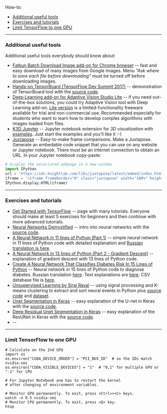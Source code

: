 How-to:
   - [Additional useful tools](#tools)
   - [Exercises and tutorials](#exercises)
   - [Limit TensorFlow to one GPU](#limit)

---
### <a name="tools" />Additional useful tools

Additional useful tools everybody should know about:

   - [Fatkun Batch Download Image add-on for Chrome browser](https://chrome.google.com/webstore/detail/fatkun-batch-download-ima/nnjjahlikiabnchcpehcpkdeckfgnohf) --
   fast and easy download of many images from Google Images.
   Menu _"Ask where to save each file before downloading"_
   must be turned off before downloading images.
   - [Hands-on TensorBoard (TensorFlow Dev Summit 2017)](https://youtu.be/eBbEDRsCmv4) --
   demonstration of TensorBoard tool
   with the [source code](https://github.com/martinwicke/tf-dev-summit-tensorboard-tutorial).
   - [Deep Learning add-on for Adaptive Vision Studio Lite](https://www.adaptive-vision.com/en/software/deep-learning) --
   if you need out-of-the-box solutions, you could try Adaptive Vision tool with Deep Learning add-on.
   [Lite version](https://www.adaptive-vision.com/en/software/editions)
   is a limited-functionality freeware available for trial and non-commercial use.
   Recommended especially for students who want to learn how to develop
   complex algorithms with images loaded from files.
   - [K3D Jupyter](https://github.com/K3D-tools/K3D-jupyter) --
   Jupyter notebook extension for *3D visualization*
   with [examples](https://github.com/K3D-tools/K3D-jupyter/tree/master/examples).
   Just start the examples and you'll like it :-)
   - [Juxtapose](https://juxtapose.knightlab.com/) --
   Easy-to-make frame comparisons. Make a Juxtapose. Generate an embedable code snippet
   that you can use on any website or Jupyter notebook.
   There must be an internet connection to obtain an URL. In your Jupyter notebook copy-paste:

```python
# Display the associated webpage in a new window
import IPython
url = 'https://cdn.knightlab.com/libs/juxtapose/latest/embed/index.html?uid=7e8015a0-4be7-11e9-8106-0edaf8f81e27'
iframe = '<iframe frameborder="0" class="juxtapose" width="100%" height="600" src="' + url + '"></iframe>'
IPython.display.HTML(iframe)
```

---
### <a name="exercises" />Exercises and tutorials

   - [Get Started with TensorFlow](https://www.tensorflow.org/tutorials) --
   page with many tutorials. Everyone should make at least 5 exercises for beginners
   and then continue with more advanced tutorials.
   - [Neural Networks Demystified](https://www.youtube.com/playlist?list=PLiaHhY2iBX9hdHaRr6b7XevZtgZRa1PoU) --
   intro into neural networks
   with the [source code](https://github.com/stephencwelch/Neural-Networks-Demystified).
   - [A Neural Network in 11 lines of Python (Part 1)](http://iamtrask.github.io/2015/07/12/basic-python-network) --
   simple neural network in 11 lines of Python code with detailed explanation
   and [Russian translation is here](https://habr.com/ru/post/271563).
   - [A Neural Network in 13 lines of Python (Part 2 - Gradient Descent)](https://iamtrask.github.io/2015/07/27/python-network-part2) --
   explanation of gradient descent with 13 lines of Python code.
   - [Create A Neural Network That Classifies Diabetes Risk In 15 Lines of Python](https://youtu.be/T91fsaG2L0s) --
   Neural network in 15 lines of Python code to diagnose diabetes.
   Russian translation [here](file:///D:/Pavlenko/%23_%D0%9F%D1%80%D0%BE%D0%B5%D0%BA%D1%82%D1%8B/Python/2019.02.25_ML_study/2019.02.27%20Diabetes/%D0%9D%D0%B5%D0%B9%D1%80%D0%BE%D0%BD%D0%BD%D0%B0%D1%8F%20%D1%81%D0%B5%D1%82%D1%8C%20%D0%BD%D0%B0%20Python%20%D0%B2%2015%20%D1%81%D1%82%D1%80%D0%BE%D0%BA%20%D0%BA%D0%BE%D0%B4%D0%B0%20%D0%B4%D0%BB%D1%8F%20%D0%B4%D0%B8%D0%B0%D0%B3%D0%BD%D0%BE%D1%81%D1%82%D0%B8%D0%BA%D0%B8%20%D0%B4%D0%B8%D0%B0%D0%B1%D0%B5%D1%82%D0%B0.html).
   Text explanations are [here](https://www.andreagrandi.it/2018/04/14/machine-learning-pima-indians-diabetes/).
   CSV database file is [here](https://www.kaggle.com/uciml/pima-indians-diabetes-database).
   - [Unsupervised Learning by Siraj Raval](https://youtu.be/8dqdDEyzkFA) --
   using signal processing and K-means clustering to extract and sort neural events in Python plus
   [source code](https://github.com/llSourcell/spike_sorting)
   and [dataset](http://www.vis.caltech.edu/~rodri/Wave_clus/UCLA_data.zip).
   - [Unet Segmentation in Keras](https://youtu.be/M3EZS__Z_XE) --
   easy explanation of the U-net in Keras
   with the [source code](https://github.com/nikhilroxtomar/UNet-Segmentation-in-Keras-TensorFlow/blob/master/unet-segmentation.ipynb).
   - [Deep Residual Unet Segmentation in Keras](https://youtu.be/BOoBWRTpaKk) --
   easy explanation of the ResUNet in Keras
   with the [source code](https://github.com/nikhilroxtomar/Deep-Residual-Unet/blob/master/Deep%20Residual%20UNet.ipynb).
   - []() --

---
### <a name="limit" />Limit TensorFlow to one GPU

```shell
# Calculate on the 2nd GPU
import os
os.environ["CUDA_DEVICE_ORDER"] = "PCI_BUS_ID"  # so the IDs match nvidia-smi
os.environ["CUDA_VISIBLE_DEVICES"] = "1"  # "0,1" for multiple GPU or "-1" for CPU

# For Jupyter Notebook one has to restart the kernel
# after changing of environment variables.

# Monitor GPU permanently. To exit, press <Ctrl>+<C> keys.
watch -n 0.5 nvidia-smi
# Monitor CPU permanently. To exit, press <Q> key.
htop
```

